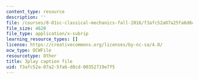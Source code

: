 ```yaml
---
content_type: resource
description: ''
file: /courses/8-01sc-classical-mechanics-fall-2016/f3afc52a07a25fa6d8cd00352719e7f5_emrHcqEvXpw.srt
file_size: 4620
file_type: application/x-subrip
learning_resource_types: []
license: https://creativecommons.org/licenses/by-nc-sa/4.0/
ocw_type: OCWFile
resourcetype: Other
title: 3play caption file
uid: f3afc52a-07a2-5fa6-d8cd-00352719e7f5
---
```

